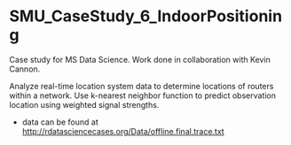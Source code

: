 # SMU_CaseStudy_6_IndoorPositioning

Case study for MS Data Science. Work done in collaboration with Kevin Cannon.

Analyze real-time location system data to determine locations of routers within a network. Use k-nearest neighbor function to predict observation location using weighted signal strengths.

- data can be found at http://rdatasciencecases.org/Data/offline.final.trace.txt
